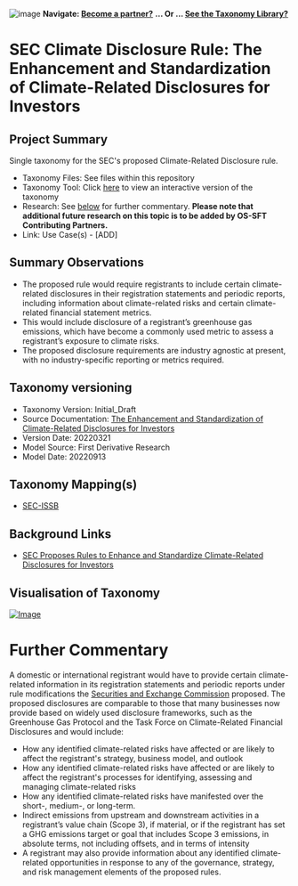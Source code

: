 ![image](https://user-images.githubusercontent.com/112073913/188821900-0c411acf-fbdd-4163-adc9-3ba4e2be78df.png)
**Navigate: [Become a partner?](https://github.com/OS-SFT/06-COLLABORATORS-PARTNERS)**
**... Or ... [See the Taxonomy Library?](https://github.com/orgs/OS-SFT/projects/2)**

# SEC Climate Disclosure Rule: The Enhancement and Standardization of Climate-Related Disclosures for Investors

## Project Summary

Single taxonomy for the SEC's proposed Climate-Related Disclosure rule.
- Taxonomy Files: See files within this repository
- Taxonomy Tool: Click [here](https://os-sft.solidatus.com/viewer/share/2w4RI9Nr89xuTOWadZLftzJi4OsnPbVe) to view an interactive version of the taxonomy
- Research: See [below](https://github.com/OS-SFT/Taxonomy-Mappings-Library/tree/main/Single%20Taxonomies/SEC%20-%20Climate%20Disclosure%20Rule#further-commentary) for further commentary. **Please note that additional future research on this topic is to be added by OS-SFT Contributing Partners.**
- Link: Use Case(s) - [ADD]

## Summary Observations

- The proposed rule would require registrants to include certain climate-related disclosures in their registration statements and periodic reports, including information about climate-related risks and certain climate-related financial statement metrics. 
- This would include disclosure of a registrant’s greenhouse gas emissions, which have become a commonly used metric to assess a registrant’s exposure to climate risks.
- The proposed disclosure requirements are industry agnostic at present, with no industry-specific reporting or metrics required.

## Taxonomy versioning

- Taxonomy Version: Initial_Draft
- Source Documentation: [The Enhancement and Standardization of Climate-Related Disclosures for Investors](https://www.sec.gov/rules/proposed/2022/33-11042.pdf)
- Version Date: 20220321
- Model Source: First Derivative Research
- Model Date: 20220913

## Taxonomy Mapping(s)

- [SEC-ISSB](https://github.com/OS-SFT/Taxonomy-Mappings-Library/tree/main/Taxonomy%20Mappings%20-%20Double/ISSB%20-%20SEC)

## Background Links

- [SEC Proposes Rules to Enhance and Standardize Climate-Related Disclosures for Investors](https://www.sec.gov/news/press-release/2022-46)

## Visualisation of Taxonomy
[![Image](https://user-images.githubusercontent.com/112079442/189688835-cebbd873-8b8b-4f35-ac04-1486f11fdda1.png "Click to open interactive Taxonomy Tool")](https://os-sft.solidatus.com/viewer/share/2w4RI9Nr89xuTOWadZLftzJi4OsnPbVe)

# Further Commentary

A domestic or international registrant would have to provide certain climate-related information in its registration statements and periodic reports under rule modifications the [Securities and Exchange Commission](https://www.sec.gov/rules/proposed/2022/33-11042.pdf) proposed. The proposed disclosures are comparable to those that many businesses now provide based on widely used disclosure frameworks, such as the Greenhouse Gas Protocol and the Task Force on Climate-Related Financial Disclosures and would include:
* How any identified climate-related risks have affected or are likely to affect the registrant's strategy, business model, and outlook
* How any identified climate-related risks have affected or are likely to affect the registrant's processes for identifying, assessing and managing climate-related risks 
* How any identified climate-related risks have manifested over the short-, medium-, or long-term.
* Indirect emissions from upstream and downstream activities in a registrant’s value chain (Scope 3), if material, or if the registrant has set a GHG emissions target or goal that includes Scope 3 emissions, in absolute terms, not including offsets, and in terms of intensity
* A registrant may also provide information about any identified climate-related opportunities in response to any of the governance, strategy, and risk management elements of the proposed rules.


